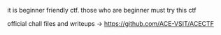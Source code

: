 it is beginner friendly ctf. those who are beginner must try this ctf

official chall files and writeups -> https://github.com/ACE-VSIT/ACECTF
